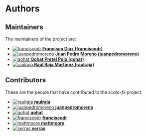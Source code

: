 # Authors

## Maintainers

The maintainers of the project are:

- [![franciscodr](https://avatars.githubusercontent.com/u/1200151?v=4&s=20) **Francisco Diaz (franciscodr)**](https://github.com/franciscodr)
- [![juanpedromoreno](https://avatars.githubusercontent.com/u/4879373?v=4&s=20) **Juan Pedro Moreno (juanpedromoreno)**](https://github.com/juanpedromoreno)
- [![qohat](https://avatars.githubusercontent.com/u/15187322?v=4&s=20) **Qohat Pretel Polo (qohat)**](https://github.com/qohat)
- [![raulraja](https://avatars.githubusercontent.com/u/456796?v=4&s=20) **Raúl Raja Martínez (raulraja)**](https://github.com/raulraja)

## Contributors

These are the people that have contributed to the _scala-fx_ project:

- [![raulraja](https://avatars.githubusercontent.com/u/456796?v=4&s=20) **raulraja**](https://github.com/raulraja)
- [![juanpedromoreno](https://avatars.githubusercontent.com/u/4879373?v=4&s=20) **juanpedromoreno**](https://github.com/juanpedromoreno)
- [![qohat](https://avatars.githubusercontent.com/u/15187322?v=4&s=20) **qohat**](https://github.com/qohat)
- [![franciscodr](https://avatars.githubusercontent.com/u/1200151?v=4&s=20) **franciscodr**](https://github.com/franciscodr)
- [![mattmoore](https://avatars.githubusercontent.com/u/3020667?v=4&s=20) **mattmoore**](https://github.com/mattmoore)
- [![serras](https://avatars.githubusercontent.com/u/309334?v=4&s=20) **serras**](https://github.com/serras)